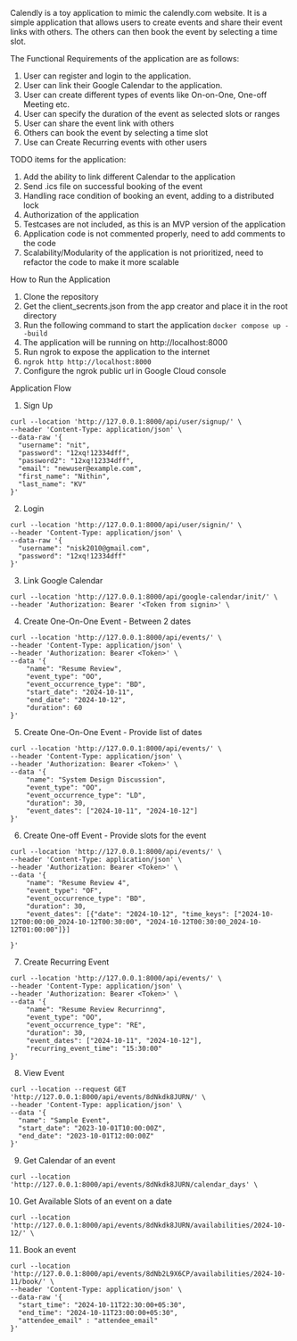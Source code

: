  Calendly is a toy application to mimic the calendly.com website. It is a simple application that allows users to create events and share their event links with others. The others can then book the event by selecting a time slot.
 
The Functional Requirements of the application are as follows:
 1. User can register and login to the application.
 2. User can link their Google Calendar to the application.
 3. User can create different types of events like On-on-One, One-off Meeting etc.
 4. User can specify the duration of the event as selected slots or ranges
 5. User can share the event link with others
 6. Others can book the event by selecting a time slot
 7. Use can Create Recurring events with other users



TODO items for the application:

 1. Add the ability to link different Calendar to the application
 2. Send .ics file on successful booking of the event
 3. Handling race condition of booking an event, adding to a distributed lock
 4. Authorization of the application
 5. Testcases are not included, as this is an MVP version of the application
 6. Application code is not commented properly, need to add comments to the code
 7. Scalability/Modularity of the application is not prioritized, need to refactor the code to make it more scalable


How to Run the Application
1. Clone the repository
2. Get the client_secrents.json from the app creator and place it in the root directory
3. Run the following command to start the application
```docker compose up --build```
4. The application will be running on http://localhost:8000
5. Run ngrok to expose the application to the internet
6. ```ngrok http http://localhost:8000```
7. Configure the ngrok public url in Google Cloud console

Application Flow
1. Sign Up
```commandline
curl --location 'http://127.0.0.1:8000/api/user/signup/' \
--header 'Content-Type: application/json' \
--data-raw '{
  "username": "nit",
  "password": "12xq!12334dff",
  "password2": "12xq!12334dff",
  "email": "newuser@example.com",
  "first_name": "Nithin",
  "last_name": "KV"
}'
```
2. Login
```commandline
curl --location 'http://127.0.0.1:8000/api/user/signin/' \
--header 'Content-Type: application/json' \
--data-raw '{
  "username": "nisk2010@gmail.com",
  "password": "12xq!12334dff"
}'
```
3. Link Google Calendar
```commandline
curl --location 'http://127.0.0.1:8000/api/google-calendar/init/' \
--header 'Authorization: Bearer '<Token from signin>' \
```
4. Create One-On-One Event - Between 2 dates
```commandline
curl --location 'http://127.0.0.1:8000/api/events/' \
--header 'Content-Type: application/json' \
--header 'Authorization: Bearer <Token>' \
--data '{
    "name": "Resume Review",
    "event_type": "OO",
    "event_occurrence_type": "BD",
    "start_date": "2024-10-11",
    "end_date": "2024-10-12",
    "duration": 60
}'
```
5. Create One-On-One Event - Provide list of dates
```commandline
curl --location 'http://127.0.0.1:8000/api/events/' \
--header 'Content-Type: application/json' \
--header 'Authorization: Bearer <Token>' \
--data '{
    "name": "System Design Discussion",
    "event_type": "OO",
    "event_occurrence_type": "LD",
    "duration": 30,
    "event_dates": ["2024-10-11", "2024-10-12"]
}'
```
6. Create One-off  Event - Provide slots for the event
```commandline
curl --location 'http://127.0.0.1:8000/api/events/' \
--header 'Content-Type: application/json' \
--header 'Authorization: Bearer <Token>' \
--data '{
    "name": "Resume Review 4",
    "event_type": "OF",
    "event_occurrence_type": "BD",
    "duration": 30,
    "event_dates": [{"date": "2024-10-12", "time_keys": ["2024-10-12T00:00:00_2024-10-12T00:30:00", "2024-10-12T00:30:00_2024-10-12T01:00:00"]}]

}'
```
7. Create Recurring Event
```commandline
curl --location 'http://127.0.0.1:8000/api/events/' \
--header 'Content-Type: application/json' \
--header 'Authorization: Bearer <Token>' \
--data '{
    "name": "Resume Review Recurrinng",
    "event_type": "OO",
    "event_occurrence_type": "RE",
    "duration": 30,
    "event_dates": ["2024-10-11", "2024-10-12"],
    "recurring_event_time": "15:30:00"
}'
```
8. View Event
```commandline
curl --location --request GET 'http://127.0.0.1:8000/api/events/8dNkdk8JURN/' \
--header 'Content-Type: application/json' \
--data '{
  "name": "Sample Event",
  "start_date": "2023-10-01T10:00:00Z",
  "end_date": "2023-10-01T12:00:00Z"
}'
```
9. Get Calendar of an event
```commandline
curl --location 'http://127.0.0.1:8000/api/events/8dNkdk8JURN/calendar_days' \
```
10. Get Available Slots of an event on a date
```commandline
curl --location 'http://127.0.0.1:8000/api/events/8dNkdk8JURN/availabilities/2024-10-12/' \
```
11. Book an event
```commandline
curl --location 'http://127.0.0.1:8000/api/events/8dNb2L9X6CP/availabilities/2024-10-11/book/' \
--header 'Content-Type: application/json' \
--data-raw '{
  "start_time": "2024-10-11T22:30:00+05:30",
  "end_time": "2024-10-11T23:00:00+05:30",
  "attendee_email" : "attendee_email"
}'
```
